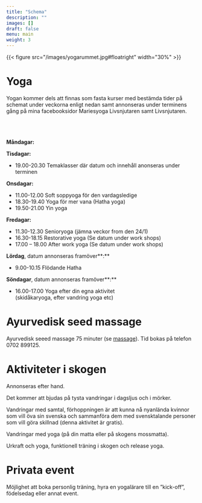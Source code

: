 ```yaml
---
title: "Schema"
description: ""
images: []
draft: false
menu: main
weight: 3
---
```


{{< figure src="/images/yogarummet.jpg#floatright" width="30%" >}}
# Yoga
Yogan kommer dels att finnas som fasta kurser med bestämda tider på schemat under veckorna enligt nedan samt annonseras under terminens gång på mina facebooksidor Mariesyoga Livsnjutaren samt Livsnjutaren.
<br><br><br><br>

**Måndagar:**


**Tisdagar:**

- 19.00-20.30 Temaklasser där datum och innehåll anonseras under terminen

**Onsdagar:**

- 11.00-12.00 Soft soppyoga för den vardagsledige
- 18.30-19.40 Yoga för mer vana (Hatha yoga)
- 19.50-21.00 Yin yoga

**Fredagar:**

- 11.30-12.30 Senioryoga (jämna veckor from den 24/1)
- 16.30-18.15 Restorative yoga (Se datum under work shops)
- 17.00 – 18.00 After work yoga (Se datum under work shops)

**Lördag**, datum annonseras framöver**:**

- 9.00-10.15 Flödande Hatha

**Söndagar**, datum annonseras framöver**:**

- 16.00-17.00 Yoga efter din egna aktivitet\
(skidåkaryoga, efter vandring yoga etc)

# Ayurvedisk seed massage
Ayurvedisk seeed massage 75 minuter (se [massage](/massage)).
Tid bokas på telefon 0702 899125.

# Aktiviteter i skogen
Annonseras efter hand.

Det kommer att bjudas på tysta vandringar i dagsljus och i mörker.

Vandringar med samtal, förhoppningen är att kunna nå nyanlända kvinnor som vill öva sin svenska och sammanföra dem med svensktalande personer som vill göra skillnad (denna aktivitet är gratis).

Vandringar med yoga (på din matta eller på skogens mossmatta).

Urkraft och yoga, funktionell träning i skogen och release yoga.

# Privata event
Möjlighet att boka personlig träning, hyra en yogalärare till en ”kick-off”, födelsedag eller annat event.
